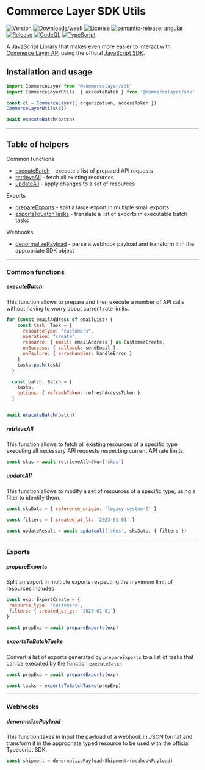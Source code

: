 # Commerce Layer SDK Utils

[![Version](https://img.shields.io/npm/v/@commercelayer/sdk-utils.svg)](https://npmjs.org/package/@commercelayer/sdk-utils)
[![Downloads/week](https://img.shields.io/npm/dw/@commercelayer/sdk-utils.svg)](https://npmjs.org/package/@commercelayer/sdk-utils)
[![License](https://img.shields.io/npm/l/@commercelayer/sdk-utils.svg)](https://github.com/commercelayer/commercelayer-sdk-utils/blob/master/package.json)
[![semantic-release: angular](https://img.shields.io/badge/semantic--release-angular-e10079?logo=semantic-release)](https://github.com/semantic-release/semantic-release)
[![Release](https://github.com/commercelayer/commercelayer-sdk-utils/actions/workflows/semantic-release.yml/badge.svg)](https://github.com/commercelayer/commercelayer-sdk-utils/actions/workflows/semantic-release.yml)
[![CodeQL](https://github.com/commercelayer/commercelayer-cli/actions/workflows/codeql-analysis.yml/badge.svg)](https://github.com/commercelayer/commercelayer-cli/actions/workflows/codeql-analysis.yml)
[![TypeScript](https://img.shields.io/badge/%3C%2F%3E-TypeScript%205-%230074c1.svg)](https://www.typescriptlang.org/)

A JavaScript Library that makes even more easier to interact with [Commerce Layer API](https://docs.commercelayer.io/developers) using the official [JavaScript SDK](https://github.com/commercelayer/commercelayer-sdk).

## Installation and usage

```js
import CommerceLayer from "@commercelayer/sdk"
import CommerceLayerUtils, { executeBatch } from '@commercelayer/sdk'

const cl = CommerceLayer({ organization, accessToken })
CommerceLayerUtils(cl)

await executeBatch(batch)
```

---

## Table of helpers

Common functions

- [executeBatch](#executebatch) - execute a list of prepared API requests
- [retrieveAll](#retrieveall) - fetch all existing resources
- [updateAll](#updateall) - apply changes to a set of resources

Exports

- [prepareExports](#prepareexports) - split a large export in multiple small exports
- [exportsToBatchTasks](#exportstobatchtasks) - translate a list of exports in executable batch tasks

Webhooks

- [denormalizePayload](#denormalizepayload) - parse a webhook payload and transform it in the appropriate SDK object


---

### Common functions

##### executeBatch

This function allows to prepare and then execute a number of API calls without having to worry about current rate limits.

```js
for (const emailAddress of emailList) {
    const task: Task = {
      resourceType: "customers",
      operation: "create",
      resource: { email: emailAddress } as CustomerCreate,
      onSuccess: { callback: sendEmail },
      onFailure: { errorHandler: handleError }
    }
    tasks.push(task)
  }

  const batch: Batch = {
    tasks,
    options: { refreshToken: refreshAccessToken }
  }


await executeBatch(batch)
```

##### retrieveAll

This function allows to fetch all existing resources of a specific type executing all necessary API requests respecting current API rate limits.

```js
const skus = await retrieveAll<Sku>('skus')
```

##### updateAll

This function allows to modify a set of resources of a specific type, using a filter to identify them.

```js
const skuData = { reference_origin: 'legacy-system-0' }

const filters = { created_at_lt: '2023-01-01' }

const updateResult = await updateAll('skus', skuData, { filters })
```

---

### Exports

##### prepareExports

Split an export in multiple exports respecting the maximum limit of resources included

```js
const exp: ExportCreate = {
 resource_type: 'customers',
 filters: { created_at_gt: '2020-01-01'}
}

const prepExp = await prepareExports(exp)
```

##### exportsToBatchTasks

Convert a list of exports generated by `prepareExports` to a list of tasks that can be executed by the function `executeBatch`


```js
const prepExp = await prepareExports(exp)

const tasks = exportsToBatchTasks(prepExp)
```

---


### Webhooks

##### denormalizePayload

This function takes in input the payload of a webhook in JSON format and transform it in the appropriate typed resource to be used with the official Typescript SDK.

```js
const shipment = denormalizePayload<Shipment>(webhookPayload)
```
